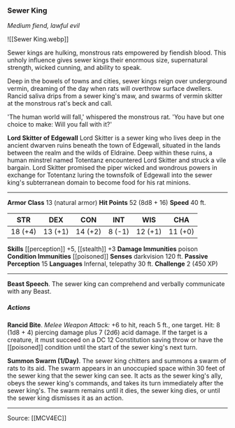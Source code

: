 ### Sewer King
_Medium fiend, lawful evil_

![[Sewer King.webp]]

Sewer kings are hulking, monstrous rats empowered by fiendish blood. This unholy influence gives sewer kings their enormous size, supernatural strength, wicked cunning, and ability to speak.

Deep in the bowels of towns and cities, sewer kings reign over underground vermin, dreaming of the day when rats will overthrow surface dwellers. Rancid saliva drips from a sewer king's maw, and swarms of vermin skitter at the monstrous rat's beck and call.

'The human world will fall,' whispered the monstrous rat. 'You have but one choice to make: Will you fall with it?'


**Lord Skitter of Edgewall** Lord Skitter is a sewer king who lives deep in the ancient dwarven ruins beneath the town of Edgewall, situated in the lands between the realm and the wilds of Eldraine. Deep within these ruins, a human minstrel named Totentanz encountered Lord Skitter and struck a vile bargain. Lord Skitter promised the piper wicked and wondrous powers in exchange for Totentanz luring the townsfolk of Edgewall into the sewer king's subterranean domain to become food for his rat minions.





---

**Armor Class** 13 (natural armor)
**Hit Points** 52 (8d8 + 16)
**Speed** 40 ft.

| STR     | DEX     | CON     | INT     | WIS     | CHA     |
|---------|---------|---------|---------|---------|---------|
| 18 (+4) | 13 (+1) | 14 (+2) | 8 (-1) | 12 (+1) | 11 (+0) |

**Skills** [[perception]] +5, [[stealth]] +3
**Damage Immunities** poison
**Condition Immunities** [[poisoned]]
**Senses** darkvision 120 ft.
**Passive Perception** 15
**Languages** Infernal, telepathy 30 ft.
**Challenge** 2 (450 XP)

---

**Beast Speech**. The sewer king can comprehend and verbally communicate with any Beast.

##### Actions
**Rancid Bite**. _Melee Weapon Attack:_ +6 to hit, reach 5 ft., one target. Hit: 8 (1d8 + 4) piercing damage plus 7 (2d6) acid damage. If the target is a creature, it must succeed on a DC 12 Constitution saving throw or have the [[poisoned]] condition until the start of the sewer king's next turn.

**Summon Swarm (1/Day)**. The sewer king chitters and summons a swarm of rats to its aid. The swarm appears in an unoccupied space within 30 feet of the sewer king that the sewer king can see. It acts as the sewer king's ally, obeys the sewer king's commands, and takes its turn immediately after the sewer king's. The swarm remains until it dies, the sewer king dies, or until the sewer king dismisses it as an action.


---

Source: [[MCV4EC]]